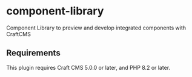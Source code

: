 # component-library

Component Library to preview and develop integrated components with CraftCMS

## Requirements

This plugin requires Craft CMS 5.0.0 or later, and PHP 8.2 or later.

